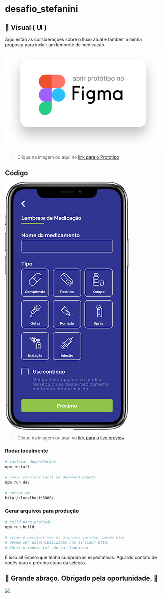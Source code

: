 # desafio_stefanini

>

## :iphone: Visual ( UI )

Aqui estão as considerações sobre o fluxo atual e também a minha proposta para incluir um lembrete de medicação.

[![abrir protótipo no figma](https://github.com/MaickellVilela/desafio-stefanini/blob/master/src/styles/presentation/abrir-figma.png?raw=true)](https://www.figma.com/file/W2bBzW6fzOMzJ7EhJOjRCZ/Prova-T%C3%A9cnica-Maickell-Vilela-Designer-Front?node-id=0%3A1)

> Clique na imagem ou aqui no [link para o Protótipo](https://www.figma.com/file/W2bBzW6fzOMzJ7EhJOjRCZ/Prova-T%C3%A9cnica-Maickell-Vilela-Designer-Front?node-id=0%3A1)


## Código

[![Live Preview](https://github.com/MaickellVilela/desafio-stefanini/blob/master/src/styles/presentation/live-preview.png?raw=true)](https://lembrete-medicamento.netlify.com/#/add/type)

> Clique na imagem ou aqui no [link para o live preview](https://lembrete-medicamento.netlify.com/#/add/type)

### Rodar localmente

``` bash
# instalar dependências
npm install

# rodar servidor local de desenvolvimento
npm run dev

# entrar em
http://localhost:8080/
```

### Gerar arquivos para produção
``` bash
# build para produção
npm run build

# assim é possível ver os arquivos gerados, porém eles
# devem ser disponibilizados num servidor http.
# Abrir o index.html não vai funcionar.
```

É isso aí! Espero que tenha cumprido as espectativas.
Aguardo contato de vocês para a próxima etapa da seleção.
## :beer: Grande abraço. Obrigado pela oportunidade. :beers:

![](https://media2.giphy.com/media/xUOwG5OrxodrOVtug0/giphy.gif)
